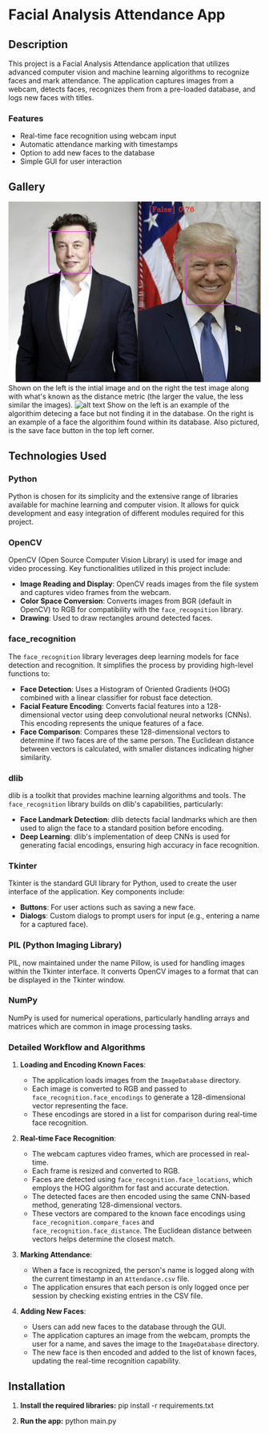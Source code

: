 # Facial Analysis Attendance App

## Description

This project is a Facial Analysis Attendance application that utilizes advanced computer vision and machine learning algorithms to recognize faces and mark attendance. The application captures images from a webcam, detects faces, recognizes them from a pre-loaded database, and logs new faces with titles.

### Features

- Real-time face recognition using webcam input
- Automatic attendance marking with timestamps
- Option to add new faces to the database
- Simple GUI for user interaction

## Gallery
![alt text](<distance metric.jpeg>)
Shown on the left is the intial image and on the right the test image along with what's known as the distance metric (the larger the value, the less similar the images).
![alt text](<no tracking.png>)
Show on the left is an example of the algorithim detecing a face but not finding it in the database. On the right is an example of a face the algorithim found within its database. Also pictured, is the save face button in the top left corner.


## Technologies Used

### Python
Python is chosen for its simplicity and the extensive range of libraries available for machine learning and computer vision. It allows for quick development and easy integration of different modules required for this project.

### OpenCV
OpenCV (Open Source Computer Vision Library) is used for image and video processing. Key functionalities utilized in this project include:
- **Image Reading and Display**: OpenCV reads images from the file system and captures video frames from the webcam.
- **Color Space Conversion**: Converts images from BGR (default in OpenCV) to RGB for compatibility with the `face_recognition` library.
- **Drawing**: Used to draw rectangles around detected faces.

### face_recognition
The `face_recognition` library leverages deep learning models for face detection and recognition. It simplifies the process by providing high-level functions to:
- **Face Detection**: Uses a Histogram of Oriented Gradients (HOG) combined with a linear classifier for robust face detection.
- **Facial Feature Encoding**: Converts facial features into a 128-dimensional vector using deep convolutional neural networks (CNNs). This encoding represents the unique features of a face.
- **Face Comparison**: Compares these 128-dimensional vectors to determine if two faces are of the same person. The Euclidean distance between vectors is calculated, with smaller distances indicating higher similarity.

### dlib
dlib is a toolkit that provides machine learning algorithms and tools. The `face_recognition` library builds on dlib's capabilities, particularly:
- **Face Landmark Detection**: dlib detects facial landmarks which are then used to align the face to a standard position before encoding.
- **Deep Learning**: dlib's implementation of deep CNNs is used for generating facial encodings, ensuring high accuracy in face recognition.

### Tkinter
Tkinter is the standard GUI library for Python, used to create the user interface of the application. Key components include:
- **Buttons**: For user actions such as saving a new face.
- **Dialogs**: Custom dialogs to prompt users for input (e.g., entering a name for a captured face).

### PIL (Python Imaging Library)
PIL, now maintained under the name Pillow, is used for handling images within the Tkinter interface. It converts OpenCV images to a format that can be displayed in the Tkinter window.

### NumPy
NumPy is used for numerical operations, particularly handling arrays and matrices which are common in image processing tasks.

### Detailed Workflow and Algorithms

1. **Loading and Encoding Known Faces**:
   - The application loads images from the `ImageDatabase` directory.
   - Each image is converted to RGB and passed to `face_recognition.face_encodings` to generate a 128-dimensional vector representing the face.
   - These encodings are stored in a list for comparison during real-time face recognition.

2. **Real-time Face Recognition**:
   - The webcam captures video frames, which are processed in real-time.
   - Each frame is resized and converted to RGB.
   - Faces are detected using `face_recognition.face_locations`, which employs the HOG algorithm for fast and accurate detection.
   - The detected faces are then encoded using the same CNN-based method, generating 128-dimensional vectors.
   - These vectors are compared to the known face encodings using `face_recognition.compare_faces` and `face_recognition.face_distance`. The Euclidean distance between vectors helps determine the closest match.

3. **Marking Attendance**:
   - When a face is recognized, the person's name is logged along with the current timestamp in an `Attendance.csv` file.
   - The application ensures that each person is only logged once per session by checking existing entries in the CSV file.

4. **Adding New Faces**:
   - Users can add new faces to the database through the GUI.
   - The application captures an image from the webcam, prompts the user for a name, and saves the image to the `ImageDatabase` directory.
   - The new face is then encoded and added to the list of known faces, updating the real-time recognition capability.

## Installation

1. **Install the required libraries:**
    pip install -r requirements.txt

2. **Run the app:**
    python main.py